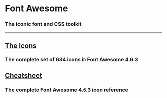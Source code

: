 # Font Awesome

### The iconic font and CSS toolkit

---

## [The Icons](http://fontawesome.io/icons/)

### The complete set of 634 icons in Font Awesome 4.6.3

## [Cheatsheet](http://fontawesome.io/cheatsheet/)

### The complete Font Awesome 4.6.3 icon reference
